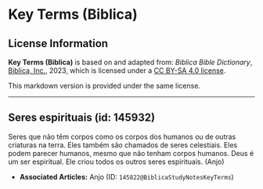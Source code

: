 # Key Terms (Biblica)

## License Information

**Key Terms (Biblica)** is based on and adapted from: _Biblica Bible Dictionary_, [Biblica, Inc.](https://www.biblica.com/), 2023, which is licensed under a [CC BY-SA 4.0 license](https://creativecommons.org/licenses/by-sa/4.0/legalcode.en).

This markdown version is provided under the same license.



--------------------------------

## Seres espirituais (id: 145932)

Seres que não têm corpos como os corpos dos humanos ou de outras criaturas na terra. Eles também são chamados de seres celestiais. Eles podem parecer humanos, mesmo que não tenham corpos humanos. Deus é um ser espiritual. Ele criou todos os outros seres espirituais. (Anjo)

* **Associated Articles:** Anjo (ID: `145822@BiblicaStudyNotesKeyTerms`)

